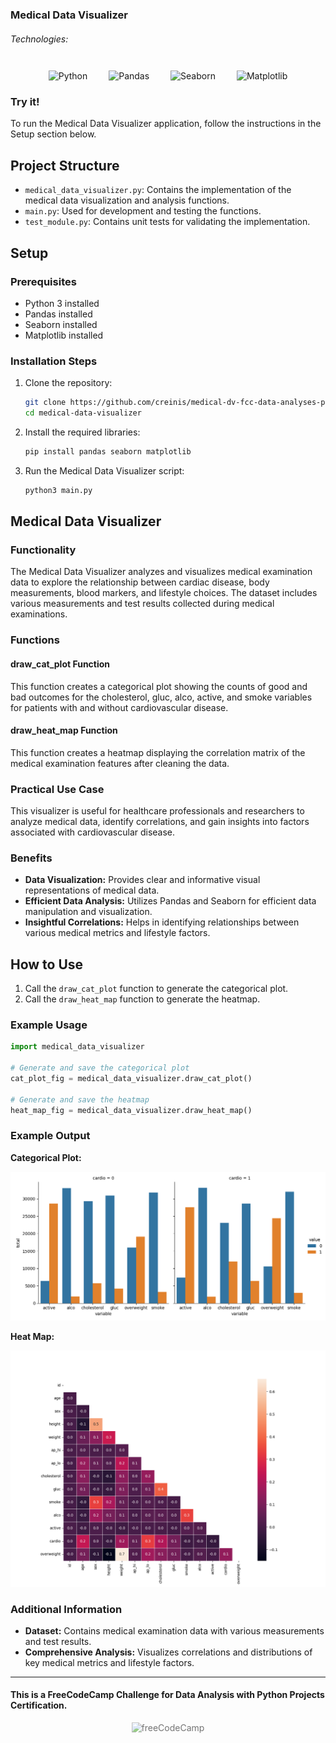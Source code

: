 ### Medical Data Visualizer

###### Technologies:
<p align="center">
<img src="https://img.icons8.com/color/75/000000/python.png" width="75" height="75" alt="Python" style="margin: 10px 15px 0 15px;" />
<img src="https://pandas.pydata.org/static/img/pandas_white.svg" height="50" alt="Pandas" style="margin: 10px 15px 0 15px;" />
<img src="https://seaborn.pydata.org/_static/logo-wide-lightbg.svg" height="50" alt="Seaborn" style="margin: 10px 15px 0 15px;" />
<img src="https://media.dev.to/cdn-cgi/image/width=1000,height=420,fit=cover,gravity=auto,format=auto/https://dev-to-uploads.s3.amazonaws.com/uploads/articles/ydrrdbbx40u42fduzpgm.png" height="50" alt="Matplotlib" style="margin: 10px 15px 0 15px;" />
</p>

### Try it!

To run the Medical Data Visualizer application, follow the instructions in the Setup section below.

## Project Structure

- `medical_data_visualizer.py`: Contains the implementation of the medical data visualization and analysis functions.
- `main.py`: Used for development and testing the functions.
- `test_module.py`: Contains unit tests for validating the implementation.

## Setup

### Prerequisites

- Python 3 installed
- Pandas installed
- Seaborn installed
- Matplotlib installed

### Installation Steps

1. Clone the repository:
   ```bash
   git clone https://github.com/creinis/medical-dv-fcc-data-analyses-py-cert.git
   cd medical-data-visualizer
   ```

2. Install the required libraries:
   ```bash
   pip install pandas seaborn matplotlib
   ```

3. Run the Medical Data Visualizer script:
   ```bash
   python3 main.py
   ```

## Medical Data Visualizer

### Functionality

The Medical Data Visualizer analyzes and visualizes medical examination data to explore the relationship between cardiac disease, body measurements, blood markers, and lifestyle choices. The dataset includes various measurements and test results collected during medical examinations.

### Functions

#### draw_cat_plot Function

This function creates a categorical plot showing the counts of good and bad outcomes for the cholesterol, gluc, alco, active, and smoke variables for patients with and without cardiovascular disease.

#### draw_heat_map Function

This function creates a heatmap displaying the correlation matrix of the medical examination features after cleaning the data.

### Practical Use Case

This visualizer is useful for healthcare professionals and researchers to analyze medical data, identify correlations, and gain insights into factors associated with cardiovascular disease.

### Benefits

- **Data Visualization:** Provides clear and informative visual representations of medical data.
- **Efficient Data Analysis:** Utilizes Pandas and Seaborn for efficient data manipulation and visualization.
- **Insightful Correlations:** Helps in identifying relationships between various medical metrics and lifestyle factors.

## How to Use

1. Call the `draw_cat_plot` function to generate the categorical plot.
2. Call the `draw_heat_map` function to generate the heatmap.

### Example Usage

```python
import medical_data_visualizer

# Generate and save the categorical plot
cat_plot_fig = medical_data_visualizer.draw_cat_plot()

# Generate and save the heatmap
heat_map_fig = medical_data_visualizer.draw_heat_map()
```

### Example Output

**Categorical Plot:**

![Categorical Plot](catplot.png)

**Heat Map:**

![Heat Map](heatmap.png)

### Additional Information

- **Dataset:** Contains medical examination data with various measurements and test results.
- **Comprehensive Analysis:** Visualizes correlations and distributions of key medical metrics and lifestyle factors.

---
#### This is a FreeCodeCamp Challenge for Data Analysis with Python Projects Certification.
<p align="center">
<img src="https://cdn.freecodecamp.org/platform/universal/fcc_primary.svg" width="250" height="75" alt="freeCodeCamp" style="margin: 0 15px; opacity: 0.6" />
</p>
